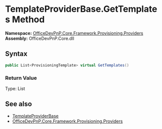 # TemplateProviderBase.GetTemplates Method  
  

**Namespace:** [OfficeDevPnP.Core.Framework.Provisioning.Providers](OfficeDevPnP.Core.Framework.Provisioning.Providers.md)  
**Assembly:** OfficeDevPnP.Core.dll  
## Syntax
```C#
public List<ProvisioningTemplate> virtual GetTemplates()
```
### Return Value
Type: List<ProvisioningTemplate>  

## See also
- [TemplateProviderBase](OfficeDevPnP.Core.Framework.Provisioning.Providers.TemplateProviderBase.md) 
- [OfficeDevPnP.Core.Framework.Provisioning.Providers](OfficeDevPnP.Core.Framework.Provisioning.Providers.md) 
